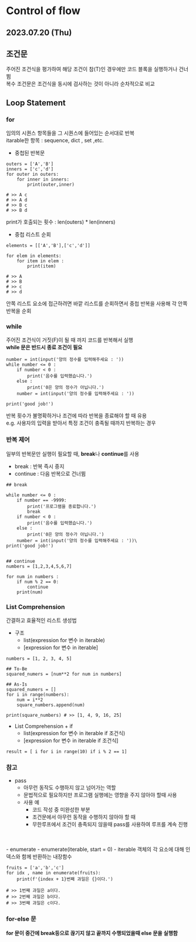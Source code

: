 # Control of flow
2023.07.20 (Thu)
-----

## 조건문
주어진 조건식을 평가하여 해당 조건이 참(T)인 경우에만 코드 블록을 실행하거나 건너뜀 <br>
복수 조건문은 조건식을 동시에 검사하는 것이 아니라 순차적으로 비교

## Loop Statement

### for
임의의 시퀀스 항목들을 그 시퀀스에 들어있는 순서대로 반복 <br>
itarable한 항목 : sequence, dict , set ,etc.
- 중첩된 반복문

```
outers = ['A','B']
inners = ['c','d']
for outer in outers:
    for inner in inners:
        print(outer,inner)

# >> A c
# >> A d
# >> B c
# >> B d

```
print가 호출되는 횟수 : len(outers) * len(inners) <br>
- 중첩 리스트 순회

```
elements = [['A','B'],['c','d']]

for elem in elements: 
    for item in elem :
        print(item)

# >> A 
# >> B
# >> c
# >> d
```
안쪽 리스트 요소에 접근하려면 바깥 리스트를 순회하면서 중첩 반복을 사용해 각 안쪽 반복을 순회

### while
주어진 조건식이 거짓(F)이 될 때 까지 코드를 반복해서 실행<br>
**while 문은 반드시 종료 조건이 필요**
```
number = int(input('양의 정수를 입력해주세요 : '))
while number <= 0 :
    if number < 0 :
        print('음수를 입력했습니다.')
    else : 
        print('0은 양의 정수가 아닙니다.')
    number = int(input('양의 정수를 입력해주세요 : '))

print('good job!')
```
반복 횟수가 불명확하거나 조건에 따라 반복을 종료해야 할 때 유용 <br>
e.g. 사용자의 입력을 받아서 특정 조건이 충족될 때까지 반복하는 경우

### 반복 제어
일부의 반복문만 실행이 필요할 때, **break**나 **continue**를 사용<br>
- break : 반복 즉시 중지
- continue : 다음 반복으로 건너뜀
```
## break 

while number <= 0 :
    if number == -9999:
        print('프로그램을 종료합니다.')
        break
    if number < 0 :
        print('음수를 입력했습니다.')
    else : 
        print('0은 양의 정수가 아닙니다.')
    number = int(input('양의 정수를 입력해주세요 : '))\
print('good job!')


## continue
numbers = [1,2,3,4,5,6,7]

for num in numbers :
    if num % 2 == 0:
        continue
    print(num)
```

### List Comprehension
간결하고 효율적인 리스트 생성법 <br>
- 구조
  - list(expression for 변수 in iterable)
  - [expression for 변수 in iterable]


```
numbers = [1, 2, 3, 4, 5]

## To-Be
squared_numers = [num**2 for num in numbers]

## As-Is
squared_numers = []
for i in range(numbers):
    num = i**2 
    square_numbers.append(num)

print(square_numbers) # >> [1, 4, 9, 16, 25]
```
- List Comprehension + if
  - list(expression for 변수 in iterable if 조건식)
  - [expression for 변수 in iterable if 조건식] 

```
result = [ i for i in range(10) if i % 2 == 1]
```

### 참고
- pass
  - 아무런 동작도 수행하지 않고 넘어가는 역할
  - 문법적으로 필요하지만 프로그램 실행에는 영향을 주지 않아야 할때 사용
  - 사용 예
    - 코드 작성 중 미완성한 부분
    - 조건문에서 아무런 동작을 수행하지 않아야 할 때
    -  무한루프에서 조건이 충족되지 않을때 pass를 사용하여 루프를 계속 진행
<br>
<br>
- enumerate 
  - enumerate(iterable, start = 0)
  - iterable 객체의 각 요소에 대해 인덱스와 함께 반환하는 내장함수

```
fruits = ['a','b','c']
for idx , name in enumerate(fruits):
    print(f'{index + 1}번째 과일은 {}이다.')

# >> 1번째 과일은 a이다.
# >> 2번째 과일은 b이다.
# >> 3번째 과일은 c이다.
```
### for-else 문
**for 문이 중간에 break등으로 끊기지 않고 끝까지 수행되었을때 else 문을 실행함**
